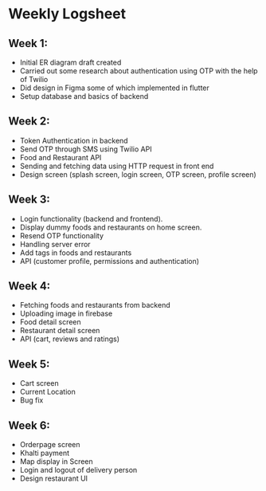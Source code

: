 # Weekly Logsheet

## Week 1:

- Initial ER diagram draft created
- Carried out some research about authentication using OTP with the help of Twilio
- Did design in Figma some of which implemented in flutter
- Setup database and basics of backend 

## Week 2:

- Token Authentication in backend
- Send OTP through SMS using Twilio API
- Food and Restaurant API
- Sending and fetching data using HTTP request in front end
- Design screen (splash screen, login screen, OTP screen, profile screen)

## Week 3:

- Login functionality (backend and frontend).
- Display dummy foods and restaurants on home screen.
- Resend OTP functionality
- Handling server error
- Add tags in foods and restaurants
- API (customer profile, permissions and authentication)

## Week 4:

- Fetching foods and restaurants from backend
- Uploading image in firebase
- Food detail screen
- Restaurant detail screen 
- API (cart, reviews and ratings)

## Week 5:

- Cart screen 
- Current Location
- Bug fix

## Week 6:

- Orderpage screen
- Khalti payment
- Map display in Screen
- Login and logout of delivery person
- Design restaurant UI  
